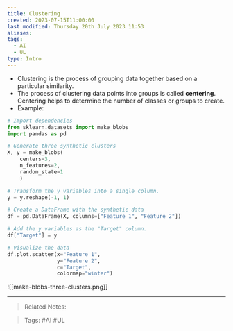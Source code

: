 ```yaml
---
title: Clustering
created: 2023-07-15T11:00:00
last modified: Thursday 20th July 2023 11:53
aliases: 
tags:
  - AI
  - UL
type: Intro
---
```

- Clustering is the process of grouping data together based on a particular similarity.
- The process of clustering data points into groups is called **centering**. Centering helps to determine the number of classes or groups to create.
- Example:
```python
# Import dependencies
from sklearn.datasets import make_blobs
import pandas as pd

# Generate three synthetic clusters
X, y = make_blobs(
    centers=3,
    n_features=2,
    random_state=1
    )

# Transform the y variables into a single column.
y = y.reshape(-1, 1)

# Create a DataFrame with the synthetic data
df = pd.DataFrame(X, columns=["Feature 1", "Feature 2"])

# Add the y variables as the "Target" column.
df["Target"] = y

# Visualize the data
df.plot.scatter(x="Feature 1",
                y="Feature 2",
                c="Target",
                colormap="winter")
```

![[make-blobs-three-clusters.png]]

---
>Related Notes:
 
>Tags: #AI #UL